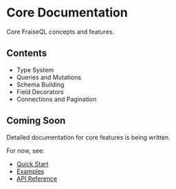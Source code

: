 # Core Documentation

Core FraiseQL concepts and features.

## Contents

- Type System
- Queries and Mutations
- Schema Building
- Field Decorators
- Connections and Pagination

## Coming Soon

Detailed documentation for core features is being written.

For now, see:
- [Quick Start](../quickstart.md)
- [Examples](../../examples/)
- [API Reference](https://docs.fraiseql.com)
